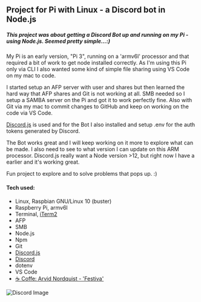 ## Project for Pi with Linux - a Discord bot in Node.js

##### This project was about getting a Discord Bot up and running on my Pi - using Node.js. Seemed pretty simple...:)

My Pi is an early version, "Pi 3", running on a 'armv6l' processor and that required a bit of work to get node installed correctly.
As I'm using this Pi only via CLI I also wanted some kind of simple file sharing using VS Code on my mac to code.

I started setup an AFP server with user and shares but then learned the hard way that AFP shares and Git is not working at all.
SMB needed so I setup a SAMBA server on the Pi and got it to work perfectly fine. Also with Git via my mac to commit changes to GitHub and keep on working on the code via VS Code.

[Discord.js](https://github.com/discordjs/discord.js/) is used and for the Bot I also installed and setup .env for the auth tokens generated by Discord.

The Bot works great and I will keep working on it more to explore what can be made. I also need to see to what version I can update on this ARM processor. Discord.js really want a Node version >12, but right now I have a earlier and it's working great.

Fun project to explore and to solve problems that pops up. :)

#### Tech used:

- Linux, Raspbian GNU/Linux 10 (buster)
- Raspberry Pi, armv6l
- Terminal, [iTerm2](https://iterm2.com/) 
- AFP
- SMB
- Node.js
- Npm
- Git
- [Discord.js](https://github.com/discordjs/discord.js/) 
- [Discord](https://discord.com/) 
- dotenv
- VS Code
- [☕️ Coffe: Arvid Nordquist - 'Festiva'](https://www.arvidnordquist.se/kaffe/sortiment/festivita/) 


![Discord Image](https://discord.com/assets/fbf72f7bfa8f2058218513942447d822.png)
